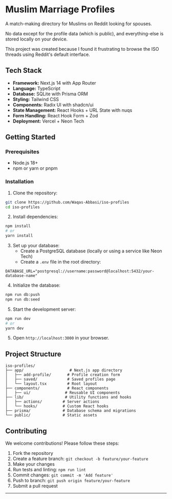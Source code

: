 # Muslim Marriage Profiles

A match-making directory for Muslims on Reddit looking for spouses.

No data except for the profile data (which is public), and everything-else is stored locally on your device. 

This project was created because I found it frustrating to browse the ISO threads using Reddit's default interface.

## Tech Stack

* **Framework:** Next.js 14 with App Router
* **Language:** TypeScript
* **Database:** SQLite with Prisma ORM
* **Styling:** Tailwind CSS
* **Components:** Radix UI with shadcn/ui
* **State Management:** React Hooks + URL State with nuqs
* **Form Handling:** React Hook Form + Zod
* **Deployment:** Vercel + Neon Tech

## Getting Started

### Prerequisites

* Node.js 18+ 
* npm or yarn or pnpm

### Installation

1. Clone the repository:
```bash
git clone https://github.com/Waqas-Abbasi/iso-profiles
cd iso-profiles
```

2. Install dependencies:
```bash
npm install
# or
yarn install
```

3. Set up your database:
   - Create a PostgreSQL database (locally or using a service like Neon Tech)
   - Create a `.env` file in the root directory:
```env
DATABASE_URL="postgresql://username:password@localhost:5432/your-database-name"
```

4. Initialize the database:
```bash
npm run db:push
npm run db:seed
```

5. Start the development server:
```bash
npm run dev
# or
yarn dev
```

5. Open `http://localhost:3000` in your browser.

## Project Structure

```
iso-profiles/
├── app/                    # Next.js app directory
│   ├── add-profile/       # Profile creation form
│   ├── saved/             # Saved profiles page
│   └── layout.tsx         # Root layout
├── components/            # React components
│   ├── ui/               # Reusable UI components
├── lib/                  # Utility functions and hooks
│   ├── actions/         # Server actions
│   └── hooks/           # Custom React hooks
├── prisma/              # Database schema and migrations
└── public/              # Static assets
```

## Contributing

We welcome contributions! Please follow these steps:

1. Fork the repository
2. Create a feature branch: `git checkout -b feature/your-feature`
3. Make your changes
4. Run tests and linting: `npm run lint`
5. Commit changes: `git commit -m 'Add feature'`
6. Push to branch: `git push origin feature/your-feature`
7. Submit a pull request

---